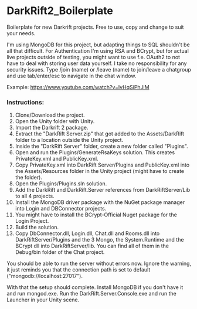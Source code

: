 # DarkRift2_Boilerplate

Boilerplate for new Darkrift projects. Free to use, copy and change to suit your needs.

I'm using MongoDB for this project, but adapting things to SQL shouldn't be all that difficult. For Authentication I'm using RSA and BCrypt, but for actual live projects outside of testing, you might want to use f.e. OAuth2 to not have to deal with storing user data yourself. I take no responsibility for any security issues. Type /join (name) or /leave (name) to join/leave a chatgroup and use tab/enter/esc to navigate in the chat window.

Example: https://www.youtube.com/watch?v=IvHqSiPhJiM

### Instructions:

1) Clone/Download the project.
2) Open the Unity folder with Unity.
3) Import the Darkrift 2 package.
4) Extract the "DarkRift Server.zip" that got added to the Assets/DarkRift folder to a location outside the Unity project.
5) Inside the "DarkRift Server" folder, create a new folder called "Plugins".
6) Open and run the Plugins/GenerateRsaKeys solution. This creates PrivateKey.xml and PublicKey.xml.
7) Copy PrivateKey.xml into DarkRift Server/Plugins and PublicKey.xml into the Assets/Resources folder in the Unity project (might have to create the folder).
8) Open the Plugins/Plugins.sln solution.
9) Add the DarkRift and DarkRift.Server references from DarkRiftServer/Lib to all 4 projects.
10) Install the MongoDB driver package with the NuGet package manager into Login and DBConnector projects.
11) You might have to install the BCrypt-Official Nuget package for the Login Project.
12) Build the solution.
13) Copy DbConnector.dll, Login.dll, Chat.dll and Rooms.dll into DarkRiftServer/Plugins and the 3 Mongo, the System.Runtime and the BCrypt dll into DarkRiftServer/lib. You can find all of them in the Debug/bin folder of the Chat project.

You should be able to run the server without errors now. 
Ignore the warning, it just reminds you that the connection path is set to default ("mongodb://localhost:27017").

With that the setup should complete. Install MongoDB if you don't have it and run mongod.exe.
Run the DarkRift.Server.Console.exe and run the Launcher in your Unity scene.
